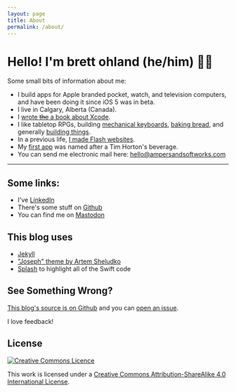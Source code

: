 ```yaml
---
layout: page
title: About
permalink: /about/
---
```


# Hello! I'm brett ohland (he/him) &#127987;&#65039;&#8205;&#127752;

Some small bits of information about me:

- I build apps for Apple branded pocket, watch, and television computers, and have been doing it since iOS 5 was in beta.
- I live in Calgary, Alberta (Canada).
- I [wrote ~~the~~ a book about Xcode](https://isbnsearch.org/isbn/9781785889011).
- I like tabletop RPGs, building [mechanical keyboards](/tag/keyboards.html), [baking bread](https://kensartisan.com/flour-water-salt-yeast/), and generally [building things](/tag/diy.html).
- In a previous life, [I made Flash websites](http://web.archive.org/web/20040602230813/http://www.insertcoinmedia.com/seven.html).
- My [first app](https://github.com/brettohland/dbldbl) was named after a Tim Horton's beverage.
- You can send me electronic mail here: [hello@ampersandsoftworks.com](mailto:hello@ampersandsoftworks.com)

<p><script type='text/javascript' src='https://storage.ko-fi.com/cdn/widget/Widget_2.js'></script><script type='text/javascript'>kofiwidget2.init('Buy me a coffee', '#FF1A87', 'Q5Q6BLZHQ');kofiwidget2.draw();</script> </p>

---

## Some links:
- I've [LinkedIn](https://www.linkedin.com/in/brettohland/)
- There's some stuff on [Github](https://github.com/brettohland)
- You can find me on <a href="https://hachyderm.io/@bretto" rel="me">Mastodon</a>

## This blog uses

- [Jekyll](https://jekyllrb.com)
- ["Joseph" theme by Artem Sheludko](https://jekyllthemes.io/developers/artem-sheludko)
- [Splash](https://github.com/JohnSundell/Splash) to highlight all of the Swift code

## See Something Wrong?

[This blog's source is on Github](https://github.com/brettohland/ampersandsoftworks.com) and you can [open an issue](https://github.com/brettohland/ampersandsoftworks.com/issues).

I love feedback!

## License

<p><a rel="license" href="http://creativecommons.org/licenses/by-sa/4.0/"><img alt="Creative Commons Licence" style="border-width:0" src="https://i.creativecommons.org/l/by-sa/4.0/88x31.png" /></a></p>

This work is licensed under a <a rel="license" href="http://creativecommons.org/licenses/by-sa/4.0/">Creative Commons Attribution-ShareAlike 4.0 International License</a>.